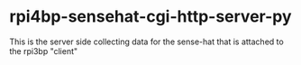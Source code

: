# rpi4bp-sensehat-cgi-http-server-py

This is the server side collecting data for the sense-hat that is attached to the rpi3bp "client"
